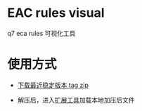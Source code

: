 # EAC rules visual

q7 eca rules 可视化工具

# 使用方式

- [下载最近稳定版本 tag zip](http://gitlab.q7link.com/yang.yang/devtools-example/-/tags)

- 解压后，进入[扩展工具](chrome://extensions)加载本地加压后文件
